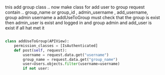 tnis add group class .. now  make class for add user  to group
request contain ..
group_name or group_id , admin_username , add_username,
group  admin username  a
addUseToGroup must check that the group is exist then  admin_user is exist and logged in and  group admin
and add_user is exist
if all hat met it

```py

class addUseToGroup(APIView):
    permission_classes = [IsAuthenticated]
    def post(self, request):
        username = request.data.get("username")
        group_name = request.data.get("group_name")
        user=Users.objects.filter(username=username)
        if not user:


```
